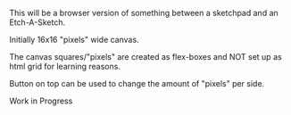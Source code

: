 This will be a browser version of something between a sketchpad and an Etch-A-Sketch.

Initially 16x16 "pixels" wide canvas.

The canvas squares/"pixels" are created as flex-boxes and NOT set up as html grid for learning reasons.

Button on top can be used to change the amount of "pixels" per side.

Work in Progress